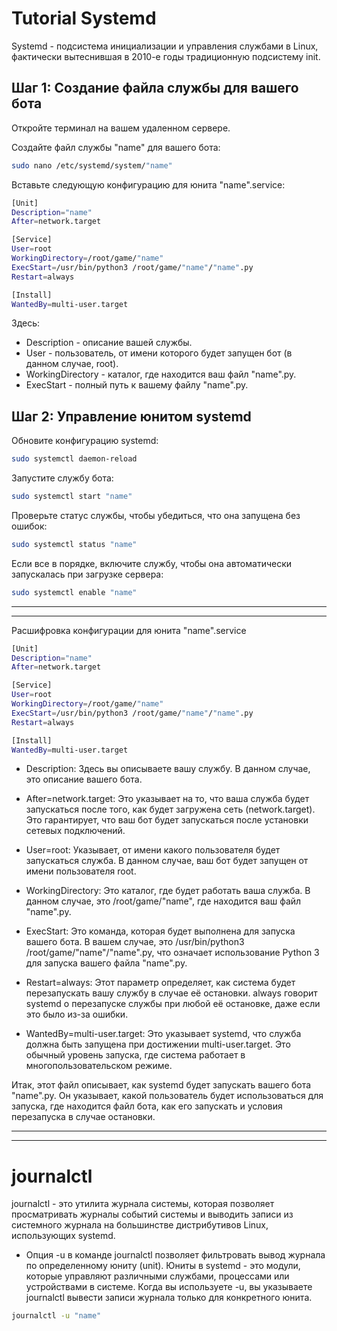# Tutorial Systemd

Systemd - подсистема инициализации и управления службами в Linux, фактически вытеснившая в 2010-е годы традиционную подсистему init.

## Шаг 1: Создание файла службы для вашего бота

Откройте терминал на вашем удаленном сервере.

Создайте файл службы "name" для вашего бота:

```bash 
sudo nano /etc/systemd/system/"name"
```

Вставьте следующую конфигурацию для юнита "name".service:
```bash
[Unit]
Description="name"
After=network.target

[Service]
User=root
WorkingDirectory=/root/game/"name"
ExecStart=/usr/bin/python3 /root/game/"name"/"name".py
Restart=always

[Install]
WantedBy=multi-user.target
```

Здесь:

- Description - описание вашей службы.
- User - пользователь, от имени которого будет запущен бот (в данном случае, root).
- WorkingDirectory - каталог, где находится ваш файл "name".py.
- ExecStart - полный путь к вашему файлу "name".py.





## Шаг 2: Управление юнитом systemd

Обновите конфигурацию systemd:
```bash 
sudo systemctl daemon-reload
```

Запустите службу бота:

```bash 
sudo systemctl start "name"
```

Проверьте статус службы, чтобы убедиться, что она запущена без ошибок:

```bash 
sudo systemctl status "name"
```

Если все в порядке, включите службу, чтобы она автоматически запускалась при загрузке сервера:
```bash 
sudo systemctl enable "name"
```



---
---

Расшифровка конфигурации для юнита "name".service

```bash
[Unit]
Description="name"
After=network.target

[Service]
User=root
WorkingDirectory=/root/game/"name"
ExecStart=/usr/bin/python3 /root/game/"name"/"name".py
Restart=always

[Install]
WantedBy=multi-user.target
```
- Description: Здесь вы описываете вашу службу. В данном случае, это описание вашего бота.
- After=network.target: Это указывает на то, что ваша служба будет запускаться после того, как будет загружена сеть (network.target). Это гарантирует, что ваш бот будет запускаться после установки сетевых подключений.


- User=root: Указывает, от имени какого пользователя будет запускаться служба. В данном случае, ваш бот будет запущен от имени пользователя root.
- WorkingDirectory: Это каталог, где будет работать ваша служба. В данном случае, это /root/game/"name", где находится ваш файл "name".py.
- ExecStart: Это команда, которая будет выполнена для запуска вашего бота. В вашем случае, это /usr/bin/python3 /root/game/"name"/"name".py, что означает использование Python 3 для запуска вашего файла "name".py.
- Restart=always: Этот параметр определяет, как система будет перезапускать вашу службу в случае её остановки. always говорит systemd о перезапуске службы при любой её остановке, даже если это было из-за ошибки.


- WantedBy=multi-user.target: Это указывает systemd, что служба должна быть запущена при достижении multi-user.target. Это обычный уровень запуска, где система работает в многопользовательском режиме.

Итак, этот файл описывает, как systemd будет запускать вашего бота "name".py. Он указывает, какой пользователь будет использоваться для запуска, где находится файл бота, как его запускать и условия перезапуска в случае остановки.


---
---

# journalctl

journalctl - это утилита журнала системы, которая позволяет просматривать журналы событий системы и выводить записи из системного журнала на большинстве дистрибутивов Linux, использующих systemd.

- Опция -u в команде journalctl позволяет фильтровать вывод журнала по определенному юниту (unit). Юниты в systemd - это модули, которые управляют различными службами, процессами или устройствами в системе. Когда вы используете -u, вы указываете journalctl вывести записи журнала только для конкретного юнита.

```bash
journalctl -u "name"
```